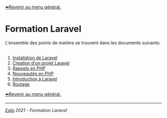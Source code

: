 [:arrow_left:Revenir au menu général.](../README.md)
<h1>Formation Laravel</h1>
L'ensemble des points de matière se trouvent dans les documents suivants:<br/><br/>

1. [Installation de Laravel](1.%20Installation.md)
2. [Creation d'un projet Laravel](2.%20Creation%20d'un%20projet%20Laravel.md)
3. [Rappels en PHP](3.%20Rappels.md)
4. [Nouveautés en PHP](4.%20Nouveautés%20PHP.md)
5. [Introduction à Laravel](5.%20Introduction%20à%20Laravel.md)
6. [Routage](6.%20Routage.md)

[:arrow_left:Revenir au menu général.](../README.md)

--- 
_[Eqla](http://www.eqla.be) 2021 - Formation Laravel_
